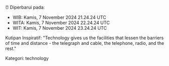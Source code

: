 ⏰ Diperbarui pada:
- WIB: Kamis, 7 November 2024 21.24.24 UTC
- WITA: Kamis, 7 November 2024 22.24.24 UTC
- WIT: Kamis, 7 November 2024 23.24.24 UTC

Kutipan Inspiratif:
"Technology gives us the facilities that lessen the barriers of time and distance - the telegraph and cable, the telephone, radio, and the rest."


Kategori: technology

